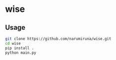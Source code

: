 # wise

## Usage

```sh
git clone https://github.com/narumiruna/wise.git
cd wise
pip install .
python main.py
```
